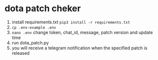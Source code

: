 # dota patch cheker
1. install requirements.txt `pip3 install -r requirements.txt`
2. `cp .env-example .env`
3. `nano .env` change token, chat_id, message, patch version and update time
4. run dota_patch.py
5. you will receive a telegram notification when the specified patch is released

